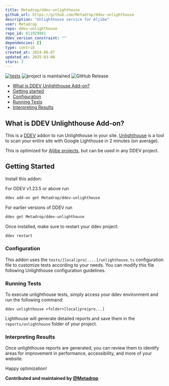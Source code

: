 ```yaml
---
title: Metadrop/ddev-unlighthouse
github_url: https://github.com/Metadrop/ddev-unlighthouse
description: "Unlighthouse service for Aljibe"
user: Metadrop
repo: ddev-unlighthouse
repo_id: 811929881
ddev_version_constraint: ""
dependencies: []
type: contrib
created_at: 2024-06-07
updated_at: 2025-03-08
stars: 3
---
```


[![tests](https://github.com/Metadrop/ddev-unlighthouse/actions/workflows/tests.yml/badge.svg)](https://github.com/Metadrop/ddev-unlighthouse/actions/workflows/tests.yml) ![project is maintained](https://img.shields.io/maintenance/yes/2024.svg)
![GitHub Release](https://img.shields.io/github/v/release/Metadrop/ddev-unlighthouse)

* [What is DDEV Unlighthouse Add-on?](#what-is-ddev-unlighthouse-add-on)
* [Getting started](#getting-started)
* [Configuration](#configuration)
* [Running Tests](#running-tests)
* [Interpreting Results](#interpreting-results)

## What is DDEV Unlighthouse Add-on?

This is a [DDEV](https://ddev.readthedocs.io) addon to run Unlighthouse in your site. [Unlighthouse](https://unlighthouse.dev/) is a tool to scan your entire site with Google Lighthouse in 2 minutes (on average).

This is optimized for [Aljibe projects](https://github.com/Metadrop/Aljibe/), but can be used in any DDEV project.


## Getting Started

Install this addon:

For DDEV v1.23.5 or above run

```sh
ddev add-on get Metadrop/ddev-unlighthouse
```

For earlier versions of DDEV run

```sh
ddev get Metadrop/ddev-unlighthouse
```

Once installed, make sure to restart your ddev project:

```sh
ddev restart
```

### Configuration

This addon uses the `tests/[local|pro|....]/unlighthouse.ts` configuration file to customize tests according to your needs. You can modify this file following Unlighthouse configuration guidelines.

### Running Tests

To execute unlighthouse tests, simply access your ddev environment and run the following command:

`ddev unlighthouse <folder>[local|pre|pro...]`

Lighthouse will generate detailed reports and save them in the `reports/unlighthouse` folder of your project.

### Interpreting Results

Once unlighthouse reports are generated, you can review them to identify areas for improvement in performance, accessibility, and more of your website.

Happy optimization!

**Contributed and maintained by [@Metadrop](https://github.com/Metadrop)**
